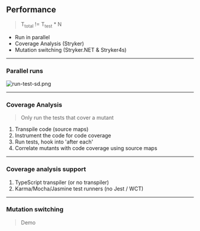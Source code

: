 ## Performance

> T<sub>total</sub> <span class="fragment" data-fragment-index="0">!</span>= T<sub>test</sub> * N

* Run in parallel
* Coverage Analysis (Stryker)
* Mutation switching (Stryker.NET & Stryker4s)

<!-- .element class="fragment" data-fragment-index="1" -->

---

### Parallel runs

![run-test-sd.png](/img/run-test-sd.png)

---

### Coverage Analysis

> Only run the tests that cover a mutant

1. <!-- .element class="fragment" -->Transpile code (source maps)
2. <!-- .element class="fragment" -->Instrument the code for code coverage
3. <!-- .element class="fragment" -->Run tests, hook into 'after each'
4. <!-- .element class="fragment" -->Correlate mutants with code coverage using source maps


---

### Coverage analysis support

1. TypeScript transpiler (or no transpiler)
2. Karma/Mocha/Jasmine test runners (no Jest / WCT)

---

### Mutation switching

> Demo